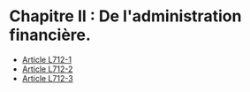 # Chapitre II : De l'administration financière.

- [Article L712-1](article-l712-1.md)
- [Article L712-2](article-l712-2.md)
- [Article L712-3](article-l712-3.md)
